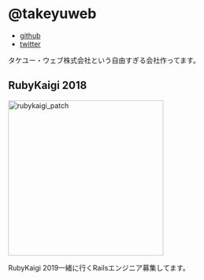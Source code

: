 # @takeyuweb

* [github](https://github.com/takeyuweb)
* [twitter](https://twitter.com/takeyuweb)

タケユー・ウェブ株式会社という自由すぎる会社作ってます。

## RubyKaigi 2018

<img width="315" alt="rubykaigi_patch" src="https://user-images.githubusercontent.com/60980/41591556-0abec514-73f5-11e8-8e09-abef3fd9a335.png">

RubyKaigi 2019一緒に行くRailsエンジニア募集してます。

